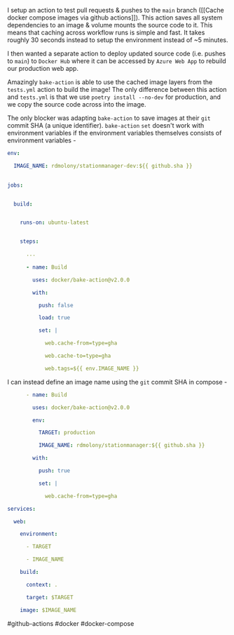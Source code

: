 I setup an action to test pull requests & pushes to the `main` branch ([[Cache docker compose images via github actions]]).  This action saves all system dependencies to an image & volume mounts the source code to it.  This means that caching across workflow runs is simple and fast.  It takes roughly 30 seconds instead to setup the environment instead of ~5 minutes. 

I then wanted a separate action to deploy updated source code (i.e. pushes to `main`) to `Docker Hub` where it can be accessed by `Azure Web App` to rebuild our production web app.       

Amazingly `bake-action` is able to use the cached image layers from the `tests.yml` action to build the image!  The only difference between this action and `tests.yml` is that we use `poetry install --no-dev` for production, and we copy the source code across into the image.

The only blocker was adapting `bake-action` to save images at their `git` commit SHA (a unique identifier).  `bake-action` `set` doesn't work with environment variables if the environment variables themselves consists of environment variables -

```yml
env:

  IMAGE_NAME: rdmolony/stationmanager-dev:${{ github.sha }}
 

jobs:


  build:


    runs-on: ubuntu-latest


    steps:

	  ...
      
	  - name: Build

        uses: docker/bake-action@v2.0.0

        with:

          push: false

          load: true

          set: |

            web.cache-from=type=gha

            web.cache-to=type=gha

            web.tags=${{ env.IMAGE_NAME }}
```

I can instead define an image name using the `git` commit SHA in compose -

```yml
      - name: Build

        uses: docker/bake-action@v2.0.0

        env:

          TARGET: production

          IMAGE_NAME: rdmolony/stationmanager:${{ github.sha }}

        with:

          push: true

          set: |

            web.cache-from=type=gha
```

```yml
services:

  web:

    environment:

      - TARGET

      - IMAGE_NAME

    build:

      context: .

      target: $TARGET

    image: $IMAGE_NAME
```

#github-actions 
#docker 
#docker-compose 